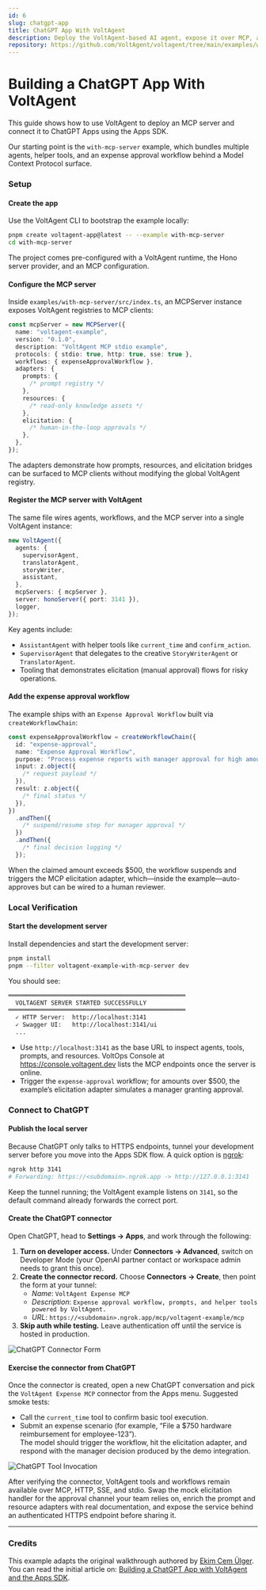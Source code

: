 ```yaml
---
id: 6
slug: chatgpt-app
title: ChatGPT App With VoltAgent
description: Deploy the VoltAgent-based AI agent, expose it over MCP, and connect it to ChatGPT Apps.
repository: https://github.com/VoltAgent/voltagent/tree/main/examples/with-mcp-server
---
```


# Building a ChatGPT App With VoltAgent

This guide shows how to use VoltAgent to deploy an MCP server and connect it to ChatGPT Apps using the Apps SDK.

Our starting point is the `with-mcp-server` example, which bundles multiple agents, helper tools, and an expense approval workflow behind a Model Context Protocol surface.

### Setup

#### Create the app

Use the VoltAgent CLI to bootstrap the example locally:

```bash
pnpm create voltagent-app@latest -- --example with-mcp-server
cd with-mcp-server
```

The project comes pre-configured with a VoltAgent runtime, the Hono server provider, and an MCP configuration.

#### Configure the MCP server

Inside `examples/with-mcp-server/src/index.ts`, an MCPServer instance exposes VoltAgent registries to MCP clients:

```typescript
const mcpServer = new MCPServer({
  name: "voltagent-example",
  version: "0.1.0",
  description: "VoltAgent MCP stdio example",
  protocols: { stdio: true, http: true, sse: true },
  workflows: { expenseApprovalWorkflow },
  adapters: {
    prompts: {
      /* prompt registry */
    },
    resources: {
      /* read-only knowledge assets */
    },
    elicitation: {
      /* human-in-the-loop approvals */
    },
  },
});
```

The adapters demonstrate how prompts, resources, and elicitation bridges can be surfaced to MCP clients without modifying the global VoltAgent registry.

#### Register the MCP server with VoltAgent

The same file wires agents, workflows, and the MCP server into a single VoltAgent instance:

```typescript
new VoltAgent({
  agents: {
    supervisorAgent,
    translatorAgent,
    storyWriter,
    assistant,
  },
  mcpServers: { mcpServer },
  server: honoServer({ port: 3141 }),
  logger,
});
```

Key agents include:

- `AssistantAgent` with helper tools like `current_time` and `confirm_action`.
- `SupervisorAgent` that delegates to the creative `StoryWriterAgent` or `TranslatorAgent`.
- Tooling that demonstrates elicitation (manual approval) flows for risky operations.

#### Add the expense approval workflow

The example ships with an `Expense Approval Workflow` built via `createWorkflowChain`:

```typescript
const expenseApprovalWorkflow = createWorkflowChain({
  id: "expense-approval",
  name: "Expense Approval Workflow",
  purpose: "Process expense reports with manager approval for high amounts",
  input: z.object({
    /* request payload */
  }),
  result: z.object({
    /* final status */
  }),
})
  .andThen({
    /* suspend/resume step for manager approval */
  })
  .andThen({
    /* final decision logging */
  });
```

When the claimed amount exceeds $500, the workflow suspends and triggers the MCP elicitation adapter, which—inside the example—auto-approves but can be wired to a human reviewer.

### Local Verification

#### Start the development server

Install dependencies and start the development server:

```bash
pnpm install
pnpm --filter voltagent-example-with-mcp-server dev
```

You should see:

```bash
══════════════════════════════════════════════════
  VOLTAGENT SERVER STARTED SUCCESSFULLY
══════════════════════════════════════════════════
  ✓ HTTP Server:  http://localhost:3141
  ✓ Swagger UI:   http://localhost:3141/ui
  ...
```

- Use `http://localhost:3141` as the base URL to inspect agents, tools, prompts, and resources. VoltOps Console at https://console.voltagent.dev lists the MCP endpoints once the server is online.
- Trigger the `expense-approval` workflow; for amounts over $500, the example’s elicitation adapter simulates a manager granting approval.

### Connect to ChatGPT

#### Publish the local server

Because ChatGPT only talks to HTTPS endpoints, tunnel your development server before you move into the Apps SDK flow. A quick option is [ngrok](https://ngrok.com):

```bash
ngrok http 3141
# Forwarding: https://<subdomain>.ngrok.app -> http://127.0.0.1:3141
```

Keep the tunnel running; the VoltAgent example listens on `3141`, so the default command already forwards the correct port.

#### Create the ChatGPT connector

Open ChatGPT, head to **Settings → Apps**, and work through the following:

1. **Turn on developer access.** Under **Connectors → Advanced**, switch on Developer Mode (your OpenAI partner contact or workspace admin needs to grant this once).
2. **Create the connector record.** Choose **Connectors → Create**, then point the form at your tunnel:
   - _Name_: `VoltAgent Expense MCP`
   - _Description_: `Expense approval workflow, prompts, and helper tools powered by VoltAgent.`
   - _URL_: `https://<subdomain>.ngrok.app/mcp/voltagent-example/mcp`
3. **Skip auth while testing.** Leave authentication off until the service is hosted in production.

![ChatGPT Connector Form](https://cdn.voltagent.dev/website/examples/mcp-chatgpt/7-mcp.webp)

#### Exercise the connector from ChatGPT

Once the connector is created, open a new ChatGPT conversation and pick the `VoltAgent Expense MCP` connector from the Apps menu. Suggested smoke tests:

- Call the `current_time` tool to confirm basic tool execution.
- Submit an expense scenario (for example, “File a $750 hardware reimbursement for employee-123”).  
  The model should trigger the workflow, hit the elicitation adapter, and respond with the manager decision produced by the demo integration.

![ChatGPT Tool Invocation](https://cdn.voltagent.dev/website/examples/mcp-chatgpt/2.verify.webp)

After verifying the connector, VoltAgent tools and workflows remain available over MCP, HTTP, SSE, and stdio. Swap the mock elicitation handler for the approval channel your team relies on, enrich the prompt and resource adapters with real documentation, and expose the service behind an authenticated HTTPS endpoint before sharing it.

---

### Credits

This example adapts the original walkthrough authored by [Ekim Cem Ülger](https://www.linkedin.com/in/ekimcem/). You can read the initial article on: [Building a ChatGPT App with VoltAgent and the Apps SDK](https://dev.to/ekimcem/building-a-chatgpt-app-with-voltagent-and-the-apps-sdk-4j21).
